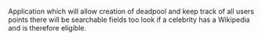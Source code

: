 Application which will allow creation of deadpool and keep track of all users points there will be searchable fields too look if a celebrity has a Wikipedia and is therefore eligible.
